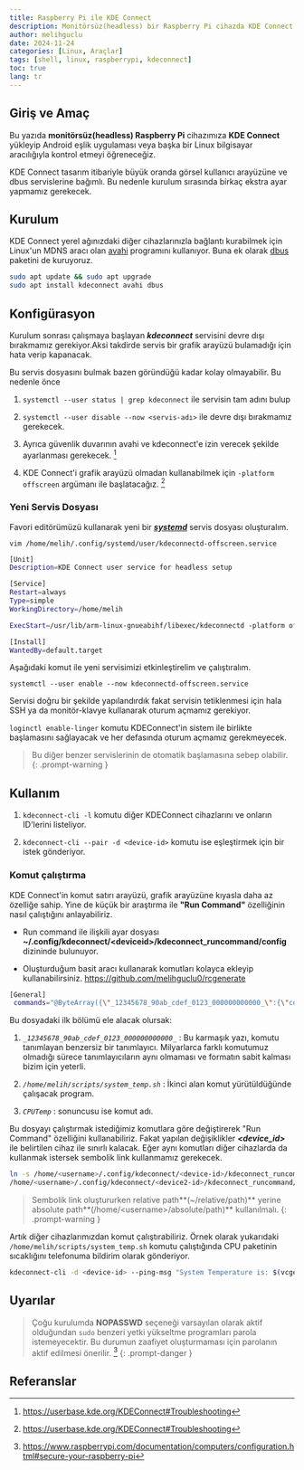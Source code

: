 ```yaml
---
title: Raspberry Pi ile KDE Connect 
description: Monitörsüz(headless) bir Raspberry Pi cihazda KDE Connect kurulumu
author: melihguclu
date: 2024-11-24 
categories: [Linux, Araçlar]
tags: [shell, linux, raspberrypi, kdeconnect]
toc: true
lang: tr
---
```


## Giriş ve Amaç
Bu yazıda **monitörsüz(headless) Raspberry Pi** cihazımıza **KDE Connect** yükleyip Android eşlik uygulaması veya başka bir Linux bilgisayar aracılığıyla kontrol etmeyi öğreneceğiz.

KDE Connect tasarım itibariyle büyük oranda görsel kullanıcı arayüzüne ve dbus servislerine bağımlı. Bu nedenle kurulum sırasında birkaç ekstra ayar yapmamız gerekecek.

## Kurulum

KDE Connect yerel ağınızdaki diğer cihazlarınızla bağlantı kurabilmek için Linux'un MDNS aracı olan [avahi](/posts/avahi) programını kullanıyor. Buna ek olarak [dbus](/posts/dbus) paketini de kuruyoruz.

```bash
sudo apt update && sudo apt upgrade
sudo apt install kdeconnect avahi dbus
```
## Konfigürasyon

Kurulum sonrası çalışmaya başlayan ***kdeconnect*** servisini devre dışı bırakmamız gerekiyor.Aksi takdirde servis bir grafik arayüzü bulamadığı için hata verip kapanacak.

Bu servis dosyasını bulmak bazen göründüğü kadar kolay olmayabilir.
Bu nedenle önce
1. `systemctl --user status | grep kdeconnect`
ile servisin tam adını bulup

2. `systemctl --user disable --now <servis-adı>`
ile devre dışı bırakmamız gerekecek.

3. Ayrıca güvenlik duvarının avahi ve kdeconnect'e izin verecek şekilde ayarlanması gerekecek. [^ref1]

4. KDE Connect'i grafik arayüzü olmadan kullanabilmek için `-platform offscreen` argümanı ile başlatacağız. [^ref1]

### Yeni Servis Dosyası
Favori editörümüzü kullanarak yeni bir [***systemd***](/posts/systemd) servis dosyası oluşturalım.

`vim /home/melih/.config/systemd/user/kdeconnectd-offscreen.service`

```bash
[Unit]
Description=KDE Connect user service for headless setup

[Service]
Restart=always
Type=simple
WorkingDirectory=/home/melih

ExecStart=/usr/lib/arm-linux-gnueabihf/libexec/kdeconnectd -platform offscreen

[Install]
WantedBy=default.target
```
 
Aşağıdaki komut ile yeni servisimizi etkinleştirelim ve çalıştıralım.

`systemctl --user enable --now kdeconnectd-offscreen.service`

Servisi doğru bir şekilde yapılandırdık fakat servisin tetiklenmesi için hala SSH ya da monitör-klavye kullanarak oturum açmamız gerekiyor. 

`loginctl enable-linger` komutu KDEConnect'in sistem ile birlikte başlamasını sağlayacak ve her defasında oturum açmamız gerekmeyecek.

> Bu diğer benzer servislerinin de otomatik başlamasına sebep olabilir.
{: .prompt-warning }

## Kullanım

1. `kdeconnect-cli -l` komutu diğer KDEConnect cihazlarını ve onların ID'lerini listeliyor.

2. `kdeconnect-cli --pair -d <device-id>` komutu ise eşleştirmek için bir istek gönderiyor.

### Komut çalıştırma
KDE Connect'in komut satırı arayüzü, grafik arayüzüne kıyasla daha az özelliğe sahip. Yine de küçük bir araştırma ile **"Run Command"** özelliğinin nasıl çalıştığını anlayabiliriz.

- Run command ile ilişkili ayar dosyası **~/.config/kdeconnect/\<deviceid>/kdeconnect_runcommand/config** dizininde bulunuyor.

- Oluşturduğum basit aracı kullanarak komutları kolayca ekleyip kullanabilirsiniz. 
<https://github.com/melihguclu0/rcgenerate>

```bash
[General]
 commands="@ByteArray({\"_12345678_90ab_cdef_0123_000000000000_\":{\"command\":\"/home/melih/scripts/system_temp.sh\",\"name\":\"CPUTemp\"},\"_12345678_90ab_cdef_0123_000000000001_\":{\"command\":\"/home/melih/scripts/temp.sh\",\"name\":\"temp\"},\"_e0067ef0_902b_447a_878c_000000000002_\":{\"command\":\"/home/melih/scripts/service_stat.sh\",\"name\":\"Query-Stats\"}})"
```
Bu dosyadaki ilk bölümü ele alacak olursak:

1. *`_12345678_90ab_cdef_0123_000000000000_`*
: Bu karmaşık yazı, komutu tanımlayan benzersiz bir tanımlayıcı. Milyarlarca farklı komutumuz olmadığı sürece tanımlayıcıların aynı olmaması ve formatın sabit kalması bizim için yeterli. 

2. *`/home/melih/scripts/system_temp.sh`*
: İkinci alan komut yürütüldüğünde çalışacak program.

3. *`CPUTemp`*
: sonuncusu ise komut adı.

Bu dosyayı çalıştırmak istediğimiz  komutlara göre değiştirerek "Run Command" özelliğini kullanabiliriz.
Fakat yapılan değişiklikler ***\<device_id>*** ile belirtilen cihaz ile sınırlı kalacak. Eğer aynı komutları diğer cihazlarda da kullanmak istersek sembolik link kullanmamız gerekecek.

```bash
ln -s /home/<username>/.config/kdeconnect/<device-id>/kdeconnect_runcommand/config \
/home/<username>/.config/kdeconnect/<device2-id>/kdeconnect_runcommand/config
```

> Sembolik link oluştururken relative path**(~/relative/path)** yerine absolute path**(/home/\<username>/absolute/path)** kullanılmalı. 
{: .prompt-warning }

Artık diğer cihazlarımızdan komut çalıştırabiliriz. Örnek olarak yukarıdaki `/home/melih/scripts/system_temp.sh` komutu çalıştığında CPU paketinin sıcaklığını telefonuma bildirim olarak gönderiyor.
```bash
kdeconnect-cli -d <device-id> --ping-msg "System Temperature is: $(vcgencmd measure_temp | cut -d'=' -f2)"
```

## Uyarılar

> Çoğu kurulumda **NOPASSWD** seçeneği varsayılan olarak aktif olduğundan `sudo` benzeri yetki yükseltme programları parola istemeyecektir. Bu durumun zaafiyet oluşturmaması için parolanın aktif edilmesi önerilir. [^ref2] 
{: .prompt-danger }

## Referanslar
[^ref1]: <https://userbase.kde.org/KDEConnect#Troubleshooting>
[^ref2]: <https://www.raspberrypi.com/documentation/computers/configuration.html#secure-your-raspberry-pi>
